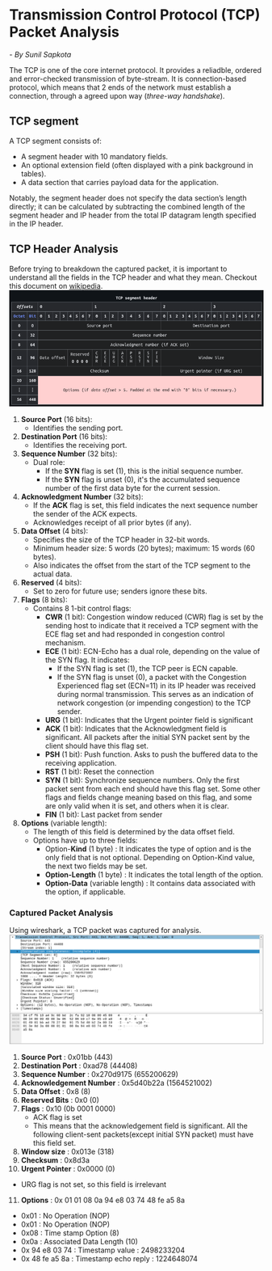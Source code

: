 # Transmission Control Protocol (TCP) Packet Analysis
\- _By Sunil Sapkota_

The TCP is one of the core internet protocol. It provides a reliadble, ordered and error-checked transmission of byte-stream. It is connection-based protocol, which means that 2 ends of the network must establish a connection, through a agreed upon way (_three-way handshake_).

## TCP segment
A TCP segment consists of:

- A segment header with 10 mandatory fields.
- An optional extension field (often displayed with a pink background in tables).
- A data section that carries payload data for the application.

Notably, the segment header does not specify the data section’s length directly; it can be calculated by subtracting the combined length of the segment header and IP header from the total IP datagram length specified in the IP header.

## TCP Header Analysis
Before trying to breakdown the captured packet, it is important to understand all the fields in the TCP header and what they mean. Checkout this document on [wikipedia](https://en.wikipedia.org/wiki/Transmission_Control_Protocol).
![Image](assets/tcp_wikipedia.png)

1. **Source Port** (16 bits):
   - Identifies the sending port.
2. **Destination Port** (16 bits):
   - Identifies the receiving port.
3. **Sequence Number** (32 bits):
   - Dual role:
     - If the **SYN** flag is set (1), this is the initial sequence number.
     - If the **SYN** flag is unset (0), it's the accumulated sequence number of the first data byte for the current session.
4. **Acknowledgment Number** (32 bits):
   - If the **ACK** flag is set, this field indicates the next sequence number the sender of the ACK expects.
   - Acknowledges receipt of all prior bytes (if any).
5. **Data Offset** (4 bits):
   - Specifies the size of the TCP header in 32-bit words.
   - Minimum header size: 5 words (20 bytes); maximum: 15 words (60 bytes).
   - Also indicates the offset from the start of the TCP segment to the actual data.
6. **Reserved** (4 bits):
   - Set to zero for future use; senders ignore these bits.
7. **Flags** (8 bits):
   - Contains 8 1-bit control flags:
     - **CWR** (1 bit): Congestion window reduced (CWR) flag is set by the sending host to indicate that it received a TCP segment with the ECE flag set and had responded in congestion control mechanism.
     - **ECE** (1 bit): ECN-Echo has a dual role, depending on the value of the SYN flag. It indicates:
       - If the SYN flag is set (1), the TCP peer is ECN capable.
       - If the SYN flag is unset (0), a packet with the Congestion Experienced flag set (ECN=11) in its IP header was received during normal transmission. This serves as an indication of network congestion (or impending congestion) to the TCP sender.
     - **URG** (1 bit): Indicates that the Urgent pointer field is significant
     - **ACK** (1 bit): Indicates that the Acknowledgment field is significant. All packets after the initial SYN packet sent by the client should have this flag set.
     - **PSH** (1 bit): Push function. Asks to push the buffered data to the receiving application.
     - **RST** (1 bit): Reset the connection
     - **SYN** (1 bit): Synchronize sequence numbers. Only the first packet sent from each end should have this flag set. Some other flags and fields change meaning based on this flag, and some are only valid when it is set, and others when it is clear.
     - **FIN** (1 bit): Last packet from sender
8. **Options** (variable length):
   - The length of this field is determined by the data offset field. 
   - Options have up to three fields:
     - Option-**Kind** (1 byte) : It indicates the type of option and is the only field that is not optional. Depending on Option-Kind value, the next two fields may be set.
     - **Option-Length** (1 byte) : It indicates the total length of the option.
     - **Option-Data** (variable length) : It contains data associated with the option, if applicable.

### Captured Packet Analysis
Using wireshark, a TCP packet was captured for analysis.
![Image](assets/tcp_capture.png)

1. **Source Port** : 0x01bb (443)
2. **Destination Port** : 0xad78 (44408)
3. **Sequence Number** : 0x270d9175 (655200629)
4. **Acknowledgement Number** : 0x5d40b22a (1564521002)
5. **Data Offset** : 0x8 (8)
6. **Reserved Bits** : 0x0 (0)
7. **Flags** : 0x10 (0b 0001 0000)
   - ACK flag is set
   - This means that the acknowledgement field is significant. All the following client-sent packets(except initial SYN packet) must have this field set.
8. **Window size** : 0x013e (318)
9. **Checksum** : 0x8d3a
10. **Urgent Pointer** : 0x0000 (0)
   - URG flag is not set, so this field is irrelevant
11. **Options** : 0x 01 01 08 0a 94 e8 03 74 48 fe a5 8a
   - 0x01 : No Operation (NOP)
   - 0x01 : No Operation (NOP)
   - 0x08 : Time stamp Option (8)
   - 0x0a : Associated Data Length (10)
   - 0x 94 e8 03 74 : Timestamp value : 2498233204
   - 0x 48 fe a5 8a : Timestamp echo reply : 1224648074
